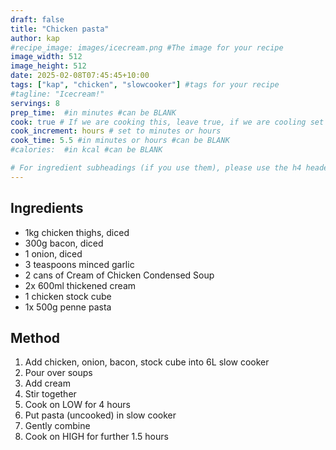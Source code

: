 ```yaml
---
draft: false
title: "Chicken pasta"
author: kap
#recipe_image: images/icecream.png #The image for your recipe
image_width: 512
image_height: 512
date: 2025-02-08T07:45:45+10:00
tags: ["kap", "chicken", "slowcooker"] #tags for your recipe
#tagline: "Icecream!"
servings: 8
prep_time:  #in minutes #can be BLANK
cook: true # If we are cooking this, leave true, if we are cooling set to false
cook_increment: hours # set to minutes or hours
cook_time: 5.5 #in minutes or hours #can be BLANK
#calories:  #in kcal #can be BLANK

# For ingredient subheadings (if you use them), please use the h4 header.  For print view I have those elements targeted
---
```


## Ingredients

- 1kg chicken thighs, diced
- 300g bacon, diced
- 1 onion, diced
- 3 teaspoons minced garlic
- 2 cans of Cream of Chicken Condensed Soup
- 2x 600ml thickened cream
- 1 chicken stock cube
- 1x 500g penne pasta

## Method

1. Add chicken, onion, bacon, stock cube into 6L slow cooker
1. Pour over soups
1. Add cream
1. Stir together
1. Cook on LOW for 4 hours
1. Put pasta (uncooked) in slow cooker
1. Gently combine
1. Cook on HIGH for further 1.5 hours